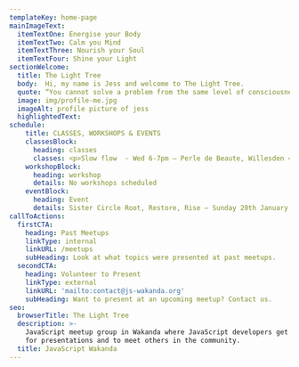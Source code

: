 ```yaml
---
templateKey: home-page
mainImageText:
  itemTextOne: Energise your Body
  itemTextTwo: Calm you Mind
  itemTextThree: Nourish your Soul
  itemTextFour: Shine your Light
sectionWelcome:
  title: The Light Tree
  body:  Hi, my name is Jess and welcome to The Light Tree. 
  quote: “You cannot solve a problem from the same level of consciousness that created it” -- Einstein
  image: img/profile-me.jpg
  imageAlt: profile picture of jess
  highlightedText: 
schedule:
    title: CLASSES, WORKSHOPS & EVENTS 
    classesBlock:
      heading: classes
      classes: <p>Slow flow  - Wed 6-7pm – Perle de Beaute, Willesden <a href="#">book</a></p><p>Flow & Restore - Thurs 7-8:15pm  - Kenton (next term) <a href="#">book</a></p><p>Vinyasa Flow - Sat 10-11am – Willesden (contact studio to book) <a href="#">book</a></p><p>Pregnancy Yoga  - Sat (tbc)</p>
    workshopBlock:
      heading: workshop
      details: No workshops scheduled 
    eventBlock:
      heading: Event
      details: Sister Circle Root, Restore, Rise – Sunday 20th January 2019 – Granville, Kilburn (nearest tube Queens Park, Kilburn Parkk)
callToActions:
  firstCTA:
    heading: Past Meetups
    linkType: internal
    linkURL: /meetups
    subHeading: Look at what topics were presented at past meetups.
  secondCTA:
    heading: Volunteer to Present
    linkType: external
    linkURL: 'mailto:contact@js-wakanda.org'
    subHeading: Want to present at an upcoming meetup? Contact us.
seo:
  browserTitle: The Light Tree
  description: >-
    JavaScript meetup group in Wakanda where JavaScript developers get together
    for presentations and to meet others in the community.
  title: JavaScript Wakanda
---
```


